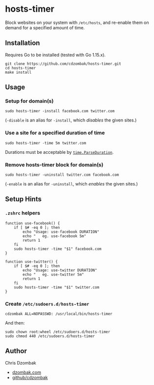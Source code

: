 # hosts-timer

Block websites on your system with `/etc/hosts`, and re-enable them on demand for a specified amount of time.

## Installation

Requires Go to be installed (tested with Go 1.15.x).

```shell script
git clone https://github.com/cdzombak/hosts-timer.git
cd hosts-timer
make install
```

## Usage

### Setup for domain(s)

```shell script
sudo hosts-timer -install facebook.com twitter.com
```

(`-disable` is an alias for `-install`, which _disables_ the given sites.)

### Use a site for a specified duration of time

```shell script
sudo hosts-timer -time 5m twitter.com
```

Durations must be acceptable by [`time.ParseDuration`](https://golang.org/pkg/time/#ParseDuration).

### Remove hosts-timer block for domain(s)

```shell script
sudo hosts-timer -uninstall twitter.com facebook.com
```

(`-enable` is an alias for `-uninstall`, which _enables_ the given sites.)

## Setup Hints

### `.zshrc` helpers

```shell script
function use-facebook() {
    if [ $# -eq 0 ]; then
        echo "Usage: use-facebook DURATION"
        echo "   eg. use-facebook 5m"
        return 1
    fi
    sudo hosts-timer -time "$1" facebook.com
}

function use-twitter() {
    if [ $# -eq 0 ]; then
        echo "Usage: use-twitter DURATION"
        echo "   eg. use-twitter 5m"
        return 1
    fi
    sudo hosts-timer -time "$1" twitter.com
}
```

### Create `/etc/sudoers.d/hosts-timer`

```
cdzombak ALL=NOPASSWD: /usr/local/bin/hosts-timer
```

And then:
```
sudo chown root:wheel /etc/sudoers.d/hosts-timer
sudo chmod 440 /etc/sudoers.d/hosts-timer
```

## Author

Chris Dzombak
- [dzombak.com](https://www.dzombak.com)
- [github/cdzombak](https://www.github.com/cdzombak)
